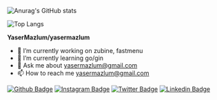 ![Anurag's GitHub stats](https://github-readme-stats.vercel.app/api?username=yasermazlum&show_icons=true)

![Top Langs](https://github-readme-stats.vercel.app/api/top-langs/?username=yasermazlum&langs_count=8)


**YaserMazlum/yasermazlum** 

- 🔭 I’m currently working on zubine, fastmenu
- 🌱 I’m currently learning go/gin
- 💬 Ask me about yasermazlum@gmail.com
- 📫 How to reach me yasermazlum@gmail.com


[![Github Badge](https://img.shields.io/badge/-Github-657786?style=quare&labelColor=000&logo=Github&logoColor=white&link=link)](https://github.com/yasermazlum)
[![Instagram Badge](https://img.shields.io/badge/-Instagram-657786?style=flat-quare&labelColor=C13584&logo=instagram&logoColor=white&link=link)](https://instagram.com/yasermazlum)
[![Twitter Badge](https://img.shields.io/badge/-Twitter-657786?style=flat-quare&labelColor=1DA1F2&logo=Twitter&logoColor=white&link=link)](https://twitter.com/yasermazlum)
[![Linkedin Badge](https://img.shields.io/badge/-Linkedin-657786?style=flat-quare&labelColor=1DA1F2&logo=Linkedin&logoColor=white&link=link)](https://linkedin.com/in/yaser-mazlum-ermis/)
